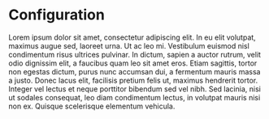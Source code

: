 # Configuration

Lorem ipsum dolor sit amet, consectetur adipiscing elit. In eu elit volutpat, maximus augue sed, laoreet urna. Ut ac leo mi. Vestibulum euismod nisl condimentum risus ultrices pulvinar. In dictum, sapien a auctor rutrum, velit odio dignissim elit, a faucibus quam leo sit amet eros. Etiam sagittis, tortor non egestas dictum, purus nunc accumsan dui, a fermentum mauris massa a justo. Donec lacus elit, facilisis pretium felis ut, maximus hendrerit tortor. Integer vel lectus et neque porttitor bibendum sed vel nibh. Sed lacinia, nisi ut sodales consequat, leo diam condimentum lectus, in volutpat mauris nisi non ex. Quisque scelerisque elementum vehicula.
